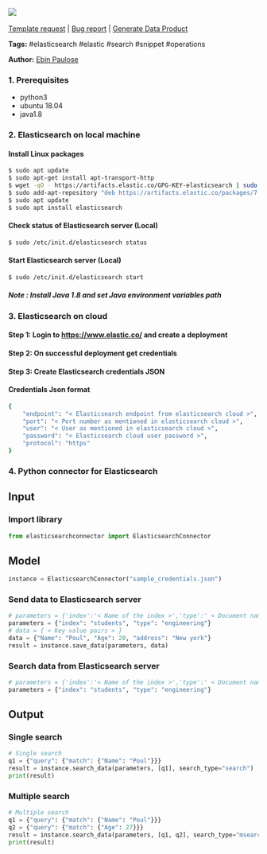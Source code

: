 <a href="https://app.naas.ai/user-redirect/naas/downloader?url=https://raw.githubusercontent.com/jupyter-naas/awesome-notebooks/master/Elasticsearch/Elasticsearch_Connect_to_server.ipynb" target="_parent"><img src="https://naasai-public.s3.eu-west-3.amazonaws.com/Open_in_Naas_Lab.svg"/></a><br><br><a href="https://github.com/jupyter-naas/awesome-notebooks/issues/new?assignees=&labels=&template=template-request.md&title=Tool+-+Action+of+the+notebook+">Template request</a> | <a href="https://github.com/jupyter-naas/awesome-notebooks/issues/new?assignees=&labels=bug&template=bug_report.md&title=Elasticsearch+-+Connect+to+server:+Error+short+description">Bug report</a> | <a href="https://app.naas.ai/user-redirect/naas/downloader?url=https://raw.githubusercontent.com/jupyter-naas/awesome-notebooks/master/Naas/Naas_Start_data_product.ipynb" target="_parent">Generate Data Product</a>

**Tags:** #elasticsearch #elastic #search #snippet #operations

**Author:** [Ebin Paulose](https://www.linkedin.com/in/ebinpaulose/)

### 1. Prerequisites

- python3
- ubuntu 18.04
- java1.8

### 2. Elasticsearch on local machine

#### Install Linux packages

```sh
$ sudo apt update
$ sudo apt-get install apt-transport-http
$ wget -qO - https://artifacts.elastic.co/GPG-KEY-elasticsearch | sudo apt-key add -
$ sudo add-apt-repository "deb https://artifacts.elastic.co/packages/7.x/apt stable main"
$ sudo apt update
$ sudo apt install elasticsearch 
```

#### Check status of Elasticsearch server (Local)

```sh
$ sudo /etc/init.d/elasticsearch status
```

#### Start Elasticsearch server (Local)

```sh
$ sudo /etc/init.d/elasticsearch start
```

##### Note : Install Java 1.8 and set Java environment variables path

### 3. Elasticsearch on cloud

#### Step 1: Login to https://www.elastic.co/ and create a deployment

#### Step 2: On successful deployment get credentials

#### Step 3: Create Elasticsearch credentials JSON

#### Credentials Json format

```sh
{
	"endpoint": "< Elasticsearch endpoint from elasticsearch cloud >",
	"port": "< Port number as mentioned in elasticsearch cloud >",
	"user": "< User as mentioned in elasticsearch cloud >",
	"password": "< Elasticsearch cloud user password >",
	"protocol": "https"
}
```

### 4. Python connector for Elasticsearch

## Input

### Import library


```python
from elasticsearchconnector import ElasticsearchConnector
```

## Model


```python
instance = ElasticsearchConnector("sample_credentials.json")
```

### Send data to Elasticsearch server


```python
# parameters = {'index':'< Name of the index >','type':' < Document name > '}
parameters = {"index": "students", "type": "engineering"}
# data = { < Key value pairs > }
data = {"Name": "Poul", "Age": 20, "address": "New york"}
result = instance.save_data(parameters, data)
```

### Search data from Elasticsearch server


```python
# parameters = {'index':'< Name of the index >','type':' < Document name > '}
parameters = {"index": "students", "type": "engineering"}
```

## Output

### Single search


```python
# Single search
q1 = {"query": {"match": {"Name": "Poul"}}}
result = instance.search_data(parameters, [q1], search_type="search")
print(result)
```

### Multiple search


```python
# Multiple search
q1 = {"query": {"match": {"Name": "Poul"}}}
q2 = {"query": {"match": {"Age": 27}}}
result = instance.search_data(parameters, [q1, q2], search_type="msearch")
print(result)
```
